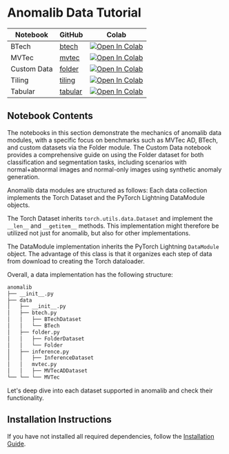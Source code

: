 # Anomalib Data Tutorial

| Notebook    | GitHub                               | Colab                                                                                                                                                                                                             |
| ----------- | ------------------------------------ | ----------------------------------------------------------------------------------------------------------------------------------------------------------------------------------------------------------------- |
| BTech       | [btech](datamodules/btech.ipynb)     | [![Open In Colab](https://colab.research.google.com/assets/colab-badge.svg)](https://colab.research.google.com/github/open-edge-platform/anomalib/blob/main/examples/notebooks/02_data/datamodules/btech.ipynb)   |
| MVTec       | [mvtec](datamodules/mvtec.ipynb)     | [![Open In Colab](https://colab.research.google.com/assets/colab-badge.svg)](https://colab.research.google.com/github/open-edge-platform/anomalib/blob/main/examples/notebooks/02_data/datamodules/mvtec.ipynb)   |
| Custom Data | [folder](datamodules/folder.ipynb)   | [![Open In Colab](https://colab.research.google.com/assets/colab-badge.svg)](https://colab.research.google.com/github/open-edge-platform/anomalib/blob/main/examples/notebooks/02_data/datamodules/folder.ipynb)  |
| Tiling      | [tiling](utils/tiling.ipynb)         | [![Open In Colab](https://colab.research.google.com/assets/colab-badge.svg)](https://colab.research.google.com/github/open-edge-platform/anomalib/blob/main/examples/notebooks/02_data/utils/tiling.ipynb)        |
| Tabular     | [tabular](datamodules/tabular.ipynb) | [![Open In Colab](https://colab.research.google.com/assets/colab-badge.svg)](https://colab.research.google.com/github/open-edge-platform/anomalib/blob/main/examples/notebooks/02_data/datamodules/tabular.ipynb) |

## Notebook Contents

The notebooks in this section demonstrate the mechanics of anomalib data modules, with a specific focus on benchmarks such as MVTec AD, BTech, and custom datasets via the Folder module. The Custom Data notebook provides a comprehensive guide on using the Folder dataset for both classification and segmentation tasks, including scenarios with normal+abnormal images and normal-only images using synthetic anomaly generation.

Anomalib data modules are structured as follows: Each data collection implements the Torch Dataset and the PyTorch Lightning DataModule objects.

The Torch Dataset inherits `torch.utils.data.Dataset` and implement the `__len__` and `__getitem__` methods. This implementation might therefore be utilized not just for anomalib, but also for other implementations.

The DataModule implementation inherits the PyTorch Lightning `DataModule` object. The advantage of this class is that it organizes each step of data from download to creating the Torch dataloader.

Overall, a data implementation has the following structure:

```bash
anomalib
├── __init__.py
├── data
│   ├── __init__.py
│   ├── btech.py
│   │   ├── BTechDataset
│   │   └── BTech
│   ├── folder.py
│   │   ├── FolderDataset
│   │   └── Folder
│   ├── inference.py
│   │   ├── InferenceDataset
│   │   mvtec.py
│   │   ├── MVTecADDataset
└── └── └── MVTec
```

Let's deep dive into each dataset supported in anomalib and check their functionality.

## Installation Instructions

If you have not installed all required dependencies, follow the [Installation Guide](https://open-edge-platform.github.io/anomalib/getting_started/installation/index.html).
